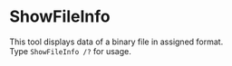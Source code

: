 # ShowFileInfo
This tool displays data of a binary file in assigned format.<br>
Type `ShowFileInfo /?` for usage.
